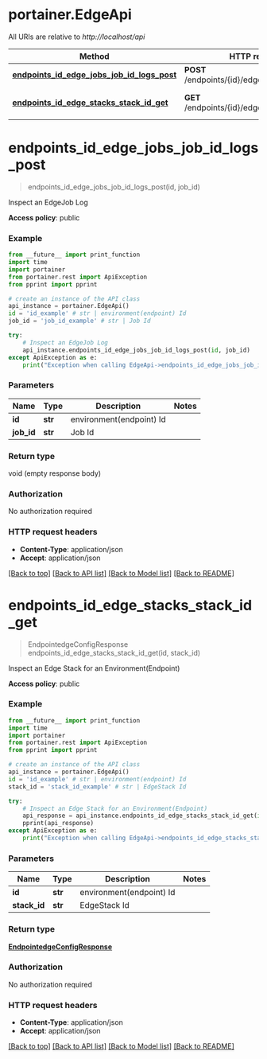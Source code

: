 # portainer.EdgeApi

All URIs are relative to *http://localhost/api*

Method | HTTP request | Description
------------- | ------------- | -------------
[**endpoints_id_edge_jobs_job_id_logs_post**](EdgeApi.md#endpoints_id_edge_jobs_job_id_logs_post) | **POST** /endpoints/{id}/edge/jobs/{jobID}/logs | Inspect an EdgeJob Log
[**endpoints_id_edge_stacks_stack_id_get**](EdgeApi.md#endpoints_id_edge_stacks_stack_id_get) | **GET** /endpoints/{id}/edge/stacks/{stackId} | Inspect an Edge Stack for an Environment(Endpoint)


# **endpoints_id_edge_jobs_job_id_logs_post**
> endpoints_id_edge_jobs_job_id_logs_post(id, job_id)

Inspect an EdgeJob Log

**Access policy**: public

### Example
```python
from __future__ import print_function
import time
import portainer
from portainer.rest import ApiException
from pprint import pprint

# create an instance of the API class
api_instance = portainer.EdgeApi()
id = 'id_example' # str | environment(endpoint) Id
job_id = 'job_id_example' # str | Job Id

try:
    # Inspect an EdgeJob Log
    api_instance.endpoints_id_edge_jobs_job_id_logs_post(id, job_id)
except ApiException as e:
    print("Exception when calling EdgeApi->endpoints_id_edge_jobs_job_id_logs_post: %s\n" % e)
```

### Parameters

Name | Type | Description  | Notes
------------- | ------------- | ------------- | -------------
 **id** | **str**| environment(endpoint) Id | 
 **job_id** | **str**| Job Id | 

### Return type

void (empty response body)

### Authorization

No authorization required

### HTTP request headers

 - **Content-Type**: application/json
 - **Accept**: application/json

[[Back to top]](#) [[Back to API list]](../README.md#documentation-for-api-endpoints) [[Back to Model list]](../README.md#documentation-for-models) [[Back to README]](../README.md)

# **endpoints_id_edge_stacks_stack_id_get**
> EndpointedgeConfigResponse endpoints_id_edge_stacks_stack_id_get(id, stack_id)

Inspect an Edge Stack for an Environment(Endpoint)

**Access policy**: public

### Example
```python
from __future__ import print_function
import time
import portainer
from portainer.rest import ApiException
from pprint import pprint

# create an instance of the API class
api_instance = portainer.EdgeApi()
id = 'id_example' # str | environment(endpoint) Id
stack_id = 'stack_id_example' # str | EdgeStack Id

try:
    # Inspect an Edge Stack for an Environment(Endpoint)
    api_response = api_instance.endpoints_id_edge_stacks_stack_id_get(id, stack_id)
    pprint(api_response)
except ApiException as e:
    print("Exception when calling EdgeApi->endpoints_id_edge_stacks_stack_id_get: %s\n" % e)
```

### Parameters

Name | Type | Description  | Notes
------------- | ------------- | ------------- | -------------
 **id** | **str**| environment(endpoint) Id | 
 **stack_id** | **str**| EdgeStack Id | 

### Return type

[**EndpointedgeConfigResponse**](EndpointedgeConfigResponse.md)

### Authorization

No authorization required

### HTTP request headers

 - **Content-Type**: application/json
 - **Accept**: application/json

[[Back to top]](#) [[Back to API list]](../README.md#documentation-for-api-endpoints) [[Back to Model list]](../README.md#documentation-for-models) [[Back to README]](../README.md)

